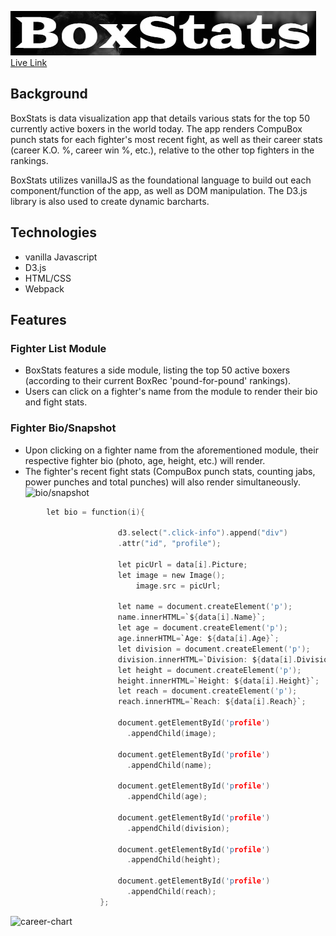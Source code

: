 ![logo](https://raw.githubusercontent.com/dannyho77/BoxStats/main/assets/logo.jpg)  
[Live Link](https://dannyho77.github.io/BoxStats/)

## Background
BoxStats is data visualization app that details various stats for the top 50 currently active boxers in the world today. The app renders CompuBox punch stats for each fighter's most recent fight, as well as their career stats (career K.O. %, career win %, etc.), relative to the other top fighters in the rankings.  

BoxStats utilizes vanillaJS as the foundational language to build out each component/function of the app, as well as DOM manipulation. The D3.js library is also used to create dynamic barcharts.

## Technologies
- vanilla Javascript
- D3.js
- HTML/CSS
- Webpack

## Features

### Fighter List Module
- BoxStats features a side module, listing the top 50 active boxers (according to their current BoxRec 'pound-for-pound' rankings).
- Users can click on a fighter's name from the module to render their bio and fight stats. 

### Fighter Bio/Snapshot
- Upon clicking on a fighter name from the aforementioned module, their respective fighter bio (photo, age, height, etc.) will render.
- The fighter's recent fight stats (CompuBox punch stats, counting jabs, power punches and total punches) will also render simultaneously. 
![bio/snapshot](https://media.giphy.com/media/QFjS3yUvyXQlPBVAS6/giphy.gif)  
```c
        let bio = function(i){
                        
                        d3.select(".click-info").append("div")
                        .attr("id", "profile");

                        let picUrl = data[i].Picture;
                        let image = new Image();
                            image.src = picUrl;

                        let name = document.createElement('p');
                        name.innerHTML=`${data[i].Name}`;
                        let age = document.createElement('p');
                        age.innerHTML=`Age: ${data[i].Age}`;
                        let division = document.createElement('p');
                        division.innerHTML=`Division: ${data[i].Division}`;
                        let height = document.createElement('p');
                        height.innerHTML=`Height: ${data[i].Height}`;
                        let reach = document.createElement('p');
                        reach.innerHTML=`Reach: ${data[i].Reach}`;

                        document.getElementById('profile')
                          .appendChild(image);

                        document.getElementById('profile')
                          .appendChild(name);

                        document.getElementById('profile')
                          .appendChild(age);

                        document.getElementById('profile')
                          .appendChild(division);

                        document.getElementById('profile')
                          .appendChild(height);

                        document.getElementById('profile')
                          .appendChild(reach);
                    };
```


![career-chart](https://media.giphy.com/media/uwfERUYKxhX3Kcqcnb/giphy.gif)  
